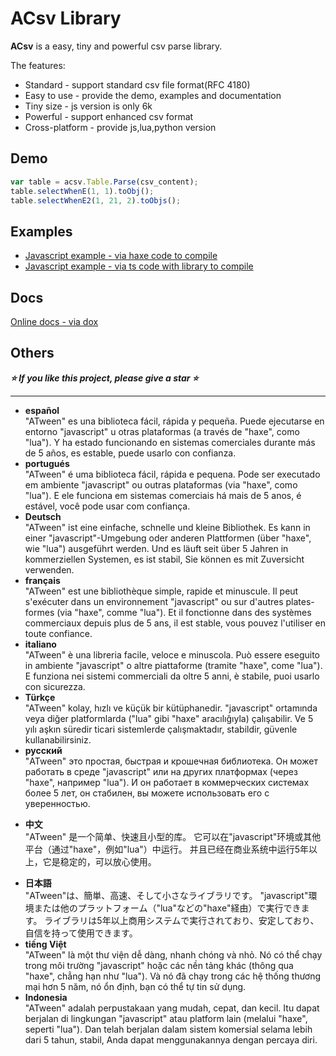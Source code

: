 ACsv Library
================
**ACsv** is a easy, tiny and powerful csv parse library.  

The features:
* Standard - support standard csv file format(RFC 4180)
* Easy to use - provide the demo, examples and documentation
* Tiny size - js version is only 6k
* Powerful - support enhanced csv format
* Cross-platform - provide js,lua,python version

Demo
----------------
```javascript
var table = acsv.Table.Parse(csv_content);
table.selectWhenE(1, 1).toObj();
table.selectWhenE2(1, 21, 2).toObjs();
```

Examples 
----------------
* [Javascript example - via haxe code to compile](https://amin2312.github.io/ACsv/release/examples/example.hx.html)
* [Javascript example - via ts code with library to compile](https://amin2312.github.io/ACsv/release/examples/example.ts.html)

Docs
----------------
[Online docs - via dox](https://amin2312.github.io/ATween/release/docs/hx/index.html)

Others
----------------
***⭐ If you like this project, please give a star ⭐***
***
+ **español**  
"ATween" es una biblioteca fácil, rápida y pequeña.
Puede ejecutarse en entorno "javascript" u otras plataformas (a través de "haxe", como "lua").
Y ha estado funcionando en sistemas comerciales durante más de 5 años, es estable, puede usarlo con confianza.
+ **portugués**  
"ATween" é uma biblioteca fácil, rápida e pequena.
Pode ser executado em ambiente "javascript" ou outras plataformas (via "haxe", como "lua").
E ele funciona em sistemas comerciais há mais de 5 anos, é estável, você pode usar com confiança.
+ **Deutsch**  
"ATween" ist eine einfache, schnelle und kleine Bibliothek.
Es kann in einer "javascript"-Umgebung oder anderen Plattformen (über "haxe", wie "lua") ausgeführt werden.
Und es läuft seit über 5 Jahren in kommerziellen Systemen, es ist stabil, Sie können es mit Zuversicht verwenden.
+ **français**  
"ATween" est une bibliothèque simple, rapide et minuscule.
Il peut s'exécuter dans un environnement "javascript" ou sur d'autres plates-formes (via "haxe", comme "lua").
Et il fonctionne dans des systèmes commerciaux depuis plus de 5 ans, il est stable, vous pouvez l'utiliser en toute confiance.
+ **italiano**  
"ATween" è una libreria facile, veloce e minuscola.
Può essere eseguito in ambiente "javascript" o altre piattaforme (tramite "haxe", come "lua").
E funziona nei sistemi commerciali da oltre 5 anni, è stabile, puoi usarlo con sicurezza.
+ **Türkçe**  
"ATween" kolay, hızlı ve küçük bir kütüphanedir.
"javascript" ortamında veya diğer platformlarda ("lua" gibi "haxe" aracılığıyla) çalışabilir.
Ve 5 yılı aşkın süredir ticari sistemlerde çalışmaktadır, stabildir, güvenle kullanabilirsiniz.
+ **русский**  
"ATween" это простая, быстрая и крошечная библиотека.
Он может работать в среде "javascript" или на других платформах (через "haxe", например "lua").
И он работает в коммерческих системах более 5 лет, он стабилен, вы можете использовать его с уверенностью.
- **中文**  
"ATween" 是一个简单、快速且小型的库。
它可以在"javascript"环境或其他平台（通过"haxe"，例如"lua"）中运行。
并且已经在商业系统中运行5年以上，它是稳定的，可以放心使用。
+ **日本語**  
"ATween"は、簡単、高速、そして小さなライブラリです。
"javascript"環境または他のプラットフォーム（"lua"などの"haxe"経由）で実行できます。
ライブラリは5年以上商用システムで実行されており、安定しており、自信を持って使用できます。
+ **tiếng Việt**  
"ATween" là một thư viện dễ dàng, nhanh chóng và nhỏ.
Nó có thể chạy trong môi trường "javascript" hoặc các nền tảng khác (thông qua "haxe", chẳng hạn như "lua").
Và nó đã chạy trong các hệ thống thương mại hơn 5 năm, nó ổn định, bạn có thể tự tin sử dụng.
+ **Indonesia**  
"ATween" adalah perpustakaan yang mudah, cepat, dan kecil.
Itu dapat berjalan di lingkungan "javascript" atau platform lain (melalui "haxe", seperti "lua").
Dan telah berjalan dalam sistem komersial selama lebih dari 5 tahun, stabil, Anda dapat menggunakannya dengan percaya diri.

